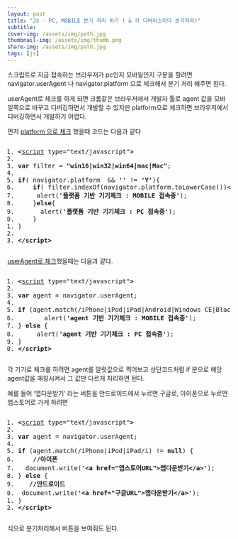 ```yaml
---
layout: post
title: "Js - PC, MOBILE 분기 처리 하기 ( & 각 디바이스마다 분기처리)"
subtitle: 
cover-img: /assets/img/path.jpg
thumbnail-img: /assets/img/thumb.png
share-img: /assets/img/path.jpg
tags: [js]
---
```

<p>스크립트로 지금 접속하는 브라우저가 pc인지 모바일인지 구분을 할려면 navigator.userAgent 나 navigator.platform  으로 체크해서 분기 처리 해주면 된다.  </p>
<!--more-->
<p>userAgent로 체크를 하게 되면 크롬같은 브라우저에서 개발자 툴로 agent 값을 모바일쪽으로 바꾸고 디버깅하면서 개발할 수 있지만 platform으로 체크하면 브라우저에서 디버깅하면서 개발하기 어렵다.</p>
<p>먼저 <a href="/demo/platform.html" title="demo 보기">platform 으로 체크</a> 했을때 코드는 다음과 같다</p>
<pre class="html cH_kip"><ol><li class="odd"><span><b class="meta">&lt;</b><a href="http://tranbot.net/html5/scripting-1.html#script" class="meta">script</a> type="text/javascript"<b class="meta">&gt;</b></span></li><li class="even"><span></span></li><li class="odd"><span><b class="js">var</b> filter = <b class="jsString">"win16|win32|win64|mac|Mac"</b>;</span></li><li class="even"><span></span></li><li class="odd fifth"><span><b class="js">if</b>( navigator.platform  &amp;&amp; <b class="jsString">''</b> != <b class="jsString">'Y'</b>){</span></li><li class="even"><span>    <b class="js">if</b>( filter.indexOf(navigator.platform.toLowerCase())&lt;0  ){</span></li><li class="odd"><span>    	alert(<b class="jsString">'플랫폼 기반 기기체크 : MOBILE 접속중'</b>);       </span></li><li class="even"><span>    }<b class="js">else</b>{</span></li><li class="odd"><span>    	alert(<b class="jsString">'플랫폼 기반 기기체크 : PC 접속중'</b>);</span></li><li class="even fifth"><span>    }</span></li><li class="odd"><span>}</span></li><li class="even"><span></span></li><li class="odd"><span><b class="meta">&lt;/script</b><b class="meta">&gt;</b></span></li></ol></pre>
<p><a href="/demo/agent.html" title="demo 보기">userAgent로 체크</a>했을때는 다음과 같다.</p>
<pre class="html cH_kip"><ol><li class="odd"><span><b class="meta">&lt;</b><a href="http://tranbot.net/html5/scripting-1.html#script" class="meta">script</a> type="text/javascript"<b class="meta">&gt;</b></span></li><li class="even"><span></span></li><li class="odd"><span><b class="js">var</b> agent = navigator.userAgent;</span></li><li class="even"><span></span></li><li class="odd fifth"><span><b class="js">if</b> (agent.match(/iPhone|iPod|iPad|Android|Windows CE|BlackBerry|Symbian|Windows Phone|webOS|Opera Mini|Opera Mobi|POLARIS|IEMobile|lgtelecom|nokia|SonyEricsson/i) != <b class="js">null</b> || agent.match(/LG|SAMSUNG|Samsung/) != <b class="js">null</b>) {</span></li><li class="even"><span>    	alert(<b class="jsString">'agent 기반 기기체크 : MOBILE 접속중'</b>);</span></li><li class="odd"><span>} <b class="js">else</b> {</span></li><li class="even"><span>    	alert(<b class="jsString">'agent 기반 기기체크 : PC 접속중'</b>);</span></li><li class="odd"><span>}</span></li><li class="even fifth"><span><b class="meta">&lt;/script</b><b class="meta">&gt;</b></span></li></ol></pre>
<p>각 기기로 체크를 하려면 agent를 알럿값으로 찍어보고 상단코드처럼 if 문으로 해당 agent값을 매칭시켜서 그 값만 다르게 처리하면 된다.</p>
<p>예를 들어 ‘앱다운받기’ 라는 버튼을 안드로이드에서 누르면 구글로, 아이폰으로 누르면 앱스토어로 가게 하려면</p>
<pre class="html cH_kip"><ol><li class="odd"><span><b class="meta">&lt;</b><a href="http://tranbot.net/html5/scripting-1.html#script" class="meta">script</a> type="text/javascript"<b class="meta">&gt;</b></span></li><li class="even"><span></span></li><li class="odd"><span><b class="js">var</b> agent = navigator.userAgent;</span></li><li class="even"><span></span></li><li class="odd fifth"><span><b class="js">if</b> (agent.match(/iPhone|iPod|iPad/i) != <b class="js">null</b>) {</span></li><li class="even"><span>	<b class="comment">//아이폰</b></span></li><li class="odd"><span>	document.write(<b class="jsString">'&lt;a href="앱스토어URL"&gt;앱다운받기&lt;/a&gt;'</b>);</span></li><li class="even"><span>} <b class="js">else</b> {</span></li><li class="odd"><span>	<b class="comment">//안드로이드</b></span></li><li class="even fifth"><span>	document.write(<b class="jsString">'&lt;a href="구글URL"&gt;앱다운받기&lt;/a&gt;'</b>);</span></li><li class="odd"><span>}</span></li><li class="even"><span><b class="meta">&lt;/script</b><b class="meta">&gt;</b></span></li></ol></pre>
<p>식으로 분기처리해서 버튼을 보여줘도 된다.</p>